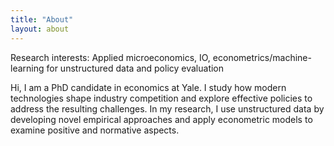 ```yaml
---
title: "About"
layout: about
---
```


Research interests: Applied microeconomics, IO, econometrics/machine-learning for unstructured data and policy evaluation

Hi, I am a PhD candidate in economics at Yale. I study how modern technologies shape industry competition and explore effective policies to address the resulting challenges. In my research, I use unstructured data by developing novel empirical approaches and apply econometric models to examine positive and normative aspects. 

